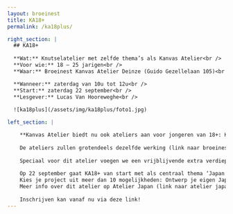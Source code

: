 ```yaml
---
layout: broeinest
title: KA18+
permalink: /ka18plus/

right_section: |
  ## KA18+
  
  **Wat:** Knutselatelier met zelfde thema’s als Kanvas Atelier<br />
  **Voor wie:** 18 – 25 jarigen<br />
  **Waar:** Broeinest Kanvas Atelier Deinze (Guido Gezellelaan 105)<br />

  **Wanneer:** zaterdag van 10u tot 12u<br />
  **Start:** zaterdag 22 september<br />
  **Lesgever:** Lucas Van Hooreweghe<br />
  
  ![ka18plus](/assets/img/ka18plus/foto1.jpg)

left_section: |

    **Kanvas Atelier biedt nu ook ateliers aan voor jongeren van 18+: KA18+** 
    
    De ateliers zullen grotendeels dezelfde werking (link naar broeinest)  volgen van Kanvas Atelier. We spreken in dezelfde periodes van 5 weken af maar op zaterdagvoormiddag van 10u tot 12u.
    
    Speciaal voor dit atelier voegen we een vrijblijvende extra verdieping of uitdaging toe aan iedere opdracht! 
    
    Op 22 september gaat KA18+ van start met als centraal thema ‘Japan’.  
    Kies je project uit meer dan 10 mogelijkheden: Ontwerp je eigen Japans T-shirt, kap de Japanse Jizo uit speksteen of…. Ga aan de slag met je eigen keuze techniek of materiaal! 
    Meer info over dit atelier op Atelier Japan (link naar atelier japan)
    
    Inschrijven kan vanaf nu via deze link!
---
```


